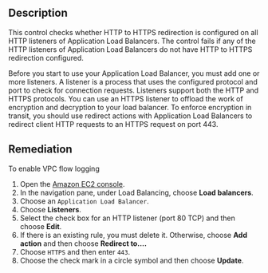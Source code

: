 ## Description

This control checks whether HTTP to HTTPS redirection is configured on all HTTP listeners of Application Load Balancers. The control fails if any of the HTTP listeners of Application Load Balancers do not have HTTP to HTTPS redirection configured.

Before you start to use your Application Load Balancer, you must add one or more listeners. A listener is a process that uses the configured protocol and port to check for connection requests. Listeners support both the HTTP and HTTPS protocols. You can use an HTTPS listener to offload the work of encryption and decryption to your load balancer. To enforce encryption in transit, you should use redirect actions with Application Load Balancers to redirect client HTTP requests to an HTTPS request on port 443.

## Remediation

To enable VPC flow logging

1. Open the [Amazon EC2 console](https://console.aws.amazon.com/ec2/).
2. In the navigation pane, under Load Balancing, choose **Load balancers**.
3. Choose an `Application Load Balancer`.
4. Choose **Listeners**.
5. Select the check box for an HTTP listener (port 80 TCP) and then choose **Edit**.
6. If there is an existing rule, you must delete it. Otherwise, choose **Add action** and then choose **Redirect to....**
7. Choose `HTTPS` and then enter `443`.
8. Choose the check mark in a circle symbol and then choose **Update**.